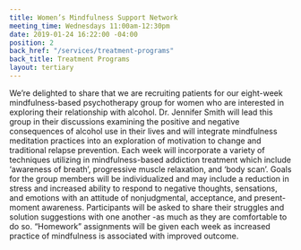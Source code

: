 ```yaml
---
title: Women’s Mindfulness Support Network
meeting_time: Wednesdays 11:00am-12:30pm
date: 2019-01-24 16:22:00 -04:00
position: 2
back_href: "/services/treatment-programs"
back_title: Treatment Programs
layout: tertiary
---
```


We’re delighted to share that we are recruiting patients for our eight-week mindfulness-based psychotherapy group for women who are interested in exploring their relationship with alcohol. Dr. Jennifer Smith will lead this group in their discussions examining the positive and negative consequences of alcohol use in their lives and will integrate mindfulness meditation practices into an exploration of motivation to change and traditional relapse prevention. Each week will incorporate a variety of techniques utilizing in mindfulness-based addiction treatment which include ‘awareness of breath’, progressive muscle relaxation, and ‘body scan’. Goals for the group members will be individualized and may include a reduction in stress and increased ability to respond to negative thoughts, sensations, and emotions with an attitude of nonjudgmental, acceptance, and present-moment awareness.  Participants will be asked to share their struggles and solution suggestions with one another -as much as they are comfortable to do so.  “Homework” assignments will be given each week as increased practice of mindfulness is associated with improved outcome.
